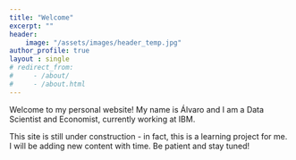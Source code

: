 ```yaml
---
title: "Welcome"
excerpt: ""
header:
    image: "/assets/images/header_temp.jpg"
author_profile: true
layout : single
# redirect_from: 
#     - /about/
#     - /about.html
---
```


Welcome to my personal website! My name is Álvaro and I am a Data Scientist and Economist, currently working at IBM.

This site is still under construction - in fact, this is a learning project for me. I will be adding new content with time. Be patient and stay tuned!

<!-- Professional info -->
<!-- Education -->
<!-- Hobbies -->
